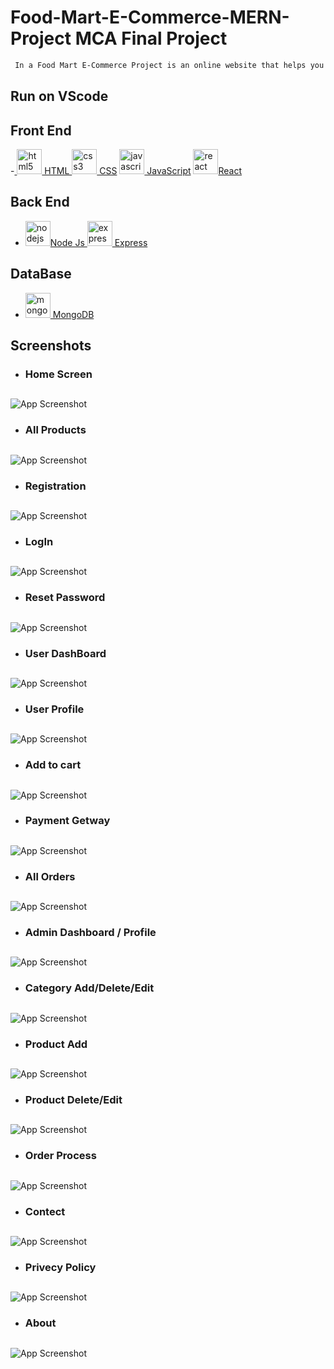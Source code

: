 # Food-Mart-E-Commerce-MERN-Project MCA Final Project
```bash
 In a Food Mart E-Commerce Project is an online website that helps you to manage All Categories, Products, Orders, Add To Cart, Payments,Searching, Filtering etc.   .
  ```                 
## Run on VScode
## Front End

-<a href="https://www.w3school.com/html/" target="_blank" rel="noreferrer"> <img src="https://raw.githubusercontent.com/devicons/devicon/master/icons/html5/html5-original-wordmark.svg" alt="html5" width="40" height="40"/> HTML  </a> <a href="https://www.w3schools.com/css/" target="_blank" rel="noreferrer"> <img src="https://raw.githubusercontent.com/devicons/devicon/master/icons/css3/css3-original-wordmark.svg" alt="css3" width="40" height="40"/>  CSS</a> <a href="https://www.w3school.com/js/" target="_blank" rel="noreferrer"> <img src="https://raw.githubusercontent.com/devicons/devicon/master/icons/javascript/javascript-original.svg" alt="javascript" width="40" height="40"/> JavaScript</a> <a href="https://www.w3school.com/REACT/" target="_blank" rel="noreferrer"> <img src="https://raw.githubusercontent.com/devicons/devicon/master/icons/react/react-original-wordmark.svg" alt="react" width="40" height="40"/>React  </a> 

## Back End
-   <a href="https://nodejs.org" target="_blank" rel="noreferrer"> <img src="https://raw.githubusercontent.com/devicons/devicon/master/icons/nodejs/nodejs-original-wordmark.svg" alt="nodejs" width="40" height="40"/>Node Js </a>  <a href="https://expressjs.com" target="_blank" rel="noreferrer"> <img src="https://raw.githubusercontent.com/devicons/devicon/master/icons/express/express-original-wordmark.svg" alt="express" width="40" height="40"/>  Express</a>
## DataBase
- <a href="https://www.mongodb.com/" target="_blank" rel="noreferrer"> <img src="https://raw.githubusercontent.com/devicons/devicon/master/icons/mongodb/mongodb-original-wordmark.svg" alt="mongodb" width="40" height="40"/> MongoDB </a> 

## Screenshots 

- ### Home Screen
##

![App Screenshot](https://github.com/SIMahajan/Food-Mart-E-Commerce-MERN-Project/blob/main/photos/1.png)

- ### All Products
##

![App Screenshot](https://github.com/SIMahajan/Food-Mart-E-Commerce-MERN-Project/blob/main/photos/2.png)

- ### Registration
##

![App Screenshot](https://github.com/SIMahajan/Food-Mart-E-Commerce-MERN-Project/blob/main/photos/3.png)

- ### LogIn
##

![App Screenshot](https://github.com/SIMahajan/Food-Mart-E-Commerce-MERN-Project/blob/main/photos/4.png)

- ### Reset Password
##

![App Screenshot](https://github.com/SIMahajan/Food-Mart-E-Commerce-MERN-Project/blob/main/photos/5.png)

- ### User DashBoard
##

![App Screenshot](https://github.com/SIMahajan/Food-Mart-E-Commerce-MERN-Project/blob/main/photos/6.png)

- ### User Profile
##

![App Screenshot](https://github.com/SIMahajan/Food-Mart-E-Commerce-MERN-Project/blob/main/photos/7.png)

- ### Add to cart
##

![App Screenshot](https://github.com/SIMahajan/Food-Mart-E-Commerce-MERN-Project/blob/main/photos/8.png)

- ### Payment Getway
##

![App Screenshot](https://github.com/SIMahajan/Food-Mart-E-Commerce-MERN-Project/blob/main/photos/9.png)

- ### All Orders
##

![App Screenshot](https://github.com/SIMahajan/Food-Mart-E-Commerce-MERN-Project/blob/main/photos/10.png)

- ### Admin Dashboard / Profile
##

![App Screenshot](https://github.com/SIMahajan/Food-Mart-E-Commerce-MERN-Project/blob/main/photos/11.png)

- ### Category Add/Delete/Edit 
##

![App Screenshot](https://github.com/SIMahajan/Food-Mart-E-Commerce-MERN-Project/blob/main/photos/12.png)

- ### Product Add 
##

![App Screenshot](https://github.com/SIMahajan/Food-Mart-E-Commerce-MERN-Project/blob/main/photos/13.png)

- ### Product Delete/Edit 
##

![App Screenshot](https://github.com/SIMahajan/Food-Mart-E-Commerce-MERN-Project/blob/main/photos/14.png)

- ### Order Process 
##

![App Screenshot](https://github.com/SIMahajan/Food-Mart-E-Commerce-MERN-Project/blob/main/photos/15.png)

- ### Contect 
##

![App Screenshot](https://github.com/SIMahajan/Food-Mart-E-Commerce-MERN-Project/blob/main/photos/16.png)

- ### Privecy Policy
##

![App Screenshot](https://github.com/SIMahajan/Food-Mart-E-Commerce-MERN-Project/blob/main/photos/17.png)

- ### About
##

![App Screenshot](https://github.com/SIMahajan/Food-Mart-E-Commerce-MERN-Project/blob/main/photos/18.png)

